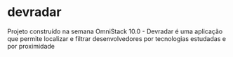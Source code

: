 # devradar
Projeto construído na semana OmniStack 10.0 - Devradar é uma aplicação que permite localizar e filtrar desenvolvedores por tecnologias estudadas e por proximidade

<img scr="https://github.com/viniciush4/devradar/blob/master/screenshots/Home.jpeg" />
